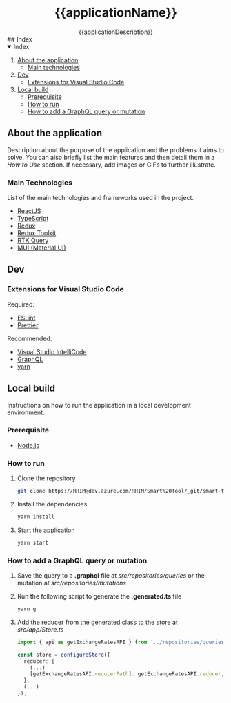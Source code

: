 <!-- project Logo/Banner -->

  <h1 align="center">{{applicationName}}</h1>
  <center>
    {{applicationDescription}}
  </center>
## Index

<details open="open">
  <summary>Index</summary>
  <ol>
    <li>
      <a href="#about-the-application">About the application</a>
      <ul>
        <li><a href="#main-technologies">Main technologies</a></li>
      </ul>
    </li>
    <li>
      <a href="#dev">Dev</a>
      <ul>
        <li><a href="#extensions-for-visual-studio-code">Extensions for Visual Studio Code</a></li>
      </ul>
    </li>
    <li>
      <a href="#local-build">Local build</a>
      <ul>
        <li><a href="#prerequisite">Prerequisite</a></li>
        <li><a href="#how-to-run">How to run</a></li>
        <li><a href="#how-to-add-a-graphql-query-or-mutation">How to add a GraphQL query or mutation</a></li>
      </ul>
    </li>
  </ol>
</details>

## About the application

Description about the purpose of the application and the problems it aims to solve. You can also briefly list the main features and then detail them in a _How to Use_ section. If necessary, add images or GIFs to further illustrate.

### Main Technologies

List of the main technologies and frameworks used in the project.

- [ReactJS](https://reactjs.org/)
- [TypeScript](https://www.typescriptlang.org/)
- [Redux](https://redux.js.org/)
- [Redux Toolkit](https://redux-toolkit.js.org)
- [RTK Query](https://redux-toolkit.js.org/rtk-query/overview)
- [MUI (Material UI)](https://mui.com/)

## Dev

### Extensions for Visual Studio Code

Required:

- [ESLint](https://marketplace.visualstudio.com/items?itemName=dbaeumer.vscode-eslint)
- [Prettier](https://marketplace.visualstudio.com/items?itemName=esbenp.prettier-vscode)

Recommended:

- [Visual Studio IntelliCode](https://marketplace.visualstudio.com/items?itemName=VisualStudioExptTeam.vscodeintellicode)
- [GraphQL](https://marketplace.visualstudio.com/items?itemName=GraphQL.vscode-graphql)
- [yarn](https://marketplace.visualstudio.com/items?itemName=gamunu.vscode-yarn)

## Local build

Instructions on how to run the application in a local development environment.

### Prerequisite

- [Node.js](https://nodejs.org/en/download/)

### How to run

1. Clone the repository
   ```sh
   git clone https://RHIM@dev.azure.com/RHIM/Smart%20Tool/_git/smart-tool-frontend-v2
   ```
2. Install the dependencies
   ```sh
   yarn install
   ```
3. Start the application
   ```sh
   yarn start
   ```

### How to add a GraphQL query or mutation

1. Save the query to a **.graphql** file at _src/repositories/queries_ or the mutation at _src/repositories/mutations_

2. Run the following script to generate the **.generated.ts** file

   ```sh
   yarn g
   ```

3. Add the reducer from the generated class to the store at _src/app/Store.ts_

   ```typescript
   import { api as getExchangeRatesAPI } from '../repositories/queries/GetExchangeRates.generated';

   const store = configureStore({
     reducer: {
       (...)
       [getExchangeRatesAPI.reducerPath]: getExchangeRatesAPI.reducer,
     },
     (...)
   });
   ```
